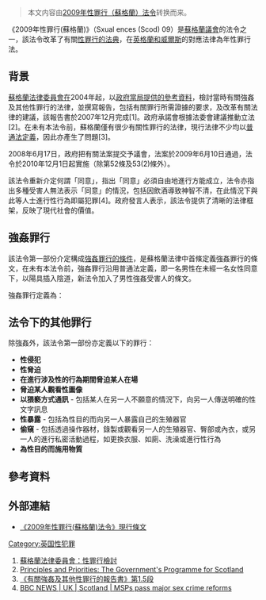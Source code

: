 > 本文内容由[2009年性罪行（蘇格蘭）法令](https://zh.wikipedia.org/wiki/2009年性罪行（蘇格蘭）法令)转换而来。


《2009年性罪行(蘇格蘭)》（Sxual ences (Scod) 09）是[蘇格蘭議會](../Page/蘇格蘭議會.md "wikilink")的法令之一，該法令改革了有關[性罪行的法典](https://zh.wikipedia.org/wiki/性罪行 "wikilink")，在[英格蘭和威爾斯](../Page/英格蘭和威爾斯.md "wikilink")的對應法律為年性罪行法。

## 背景

[蘇格蘭法律委員會在](https://zh.wikipedia.org/wiki/蘇格蘭法律委員會 "wikilink")2004年起，以[政府當局提供的參考資料](../Page/蘇格蘭政府.md "wikilink")，檢討當時有關強姦及其他性罪行的法律，並撰寫報告，包括有關罪行所需證據的要求，及改革有關法律的建議，該報告書於2007年12月完成\[1\]。政府承諾會根據法委會建議推動立法\[2\]。在未有本法令前，蘇格蘭僅有很少有關性罪行的法律，現行法律不少均以[普通法定義](https://zh.wikipedia.org/wiki/普通法 "wikilink")，因此亦產生了問題\[3\]。

2008年6月17日，政府把有關法案提交予議會，法案於2009年6月10日通過，法令於2010年12月1日起實施（除第52條及53(2)條外）。

該法令重新介定何謂「同意」，指出「同意」必須自由地進行方能成立，法令亦指出多種受害人無法表示「同意」的情況，包括因飲酒導致神智不清，在此情況下與此等人士進行性行為即屬犯罪\[4\]。政府發言人表示，該法令提供了清晰的法律框架，反映了現代社會的價值。

## 強姦罪行

該法令第一部份介定構成[強姦罪行的條件](https://zh.wikipedia.org/wiki/強姦 "wikilink")，是蘇格蘭法律中首條定義強姦罪行的條文，在未有本法令前，強姦罪行沿用普通法定義，即一名男性在未經一名女性同意下，以陽具插入陰道，新法令加入了男性強姦受害人的條文。

強姦罪行定義為：

## 法令下的其他罪行

除強姦外，該法令第一部份亦定義以下的罪行：

  - **性侵犯**
  - **性脅迫**
  - **在進行涉及性的行為期間脅迫某人在場**
  - **脅迫某人觀看性圖像**
  - **以猥褻方式通訊** - 包括某人在另一人不願意的情況下，向另一人傳送明確的性文字訊息
  - **性暴露** - 包括為性目的而向另一人暴露自己的生殖器官
  - **偷窺** - 包括透過操作器材，錄製或觀看另一人的生殖器官、臀部或內衣，或另一人的進行私密活動過程，如更換衣服、如廁、洗澡或進行性行為
  - **為性目的而施用物質**

## 參考資料

## 外部連結

  - [《2009年性罪行(蘇格蘭)法令》現行條文](http://www.legislation.gov.uk/asp/2009/9/contents)

[Category:英国性犯罪](https://zh.wikipedia.org/wiki/Category:英国性犯罪 "wikilink")

1.  [蘇格蘭法律委員會：性罪行檢討](https://www.scotlawcom.gov.uk/law-reform/law-reform-projects/completed-projects/review-of-sexual-offences/)
2.  [Principles and Priorities: The Government's Programme for Scotland](http://www.gov.scot/Publications/2007/09/05093403/6)
3.  [《有關強姦及其他性罪行的報告書》第1.5段](http://www.scotlawcom.gov.uk/files/4712/7989/6877/rep209.pdf)
4.  [BBC NEWS | UK | Scotland | MSPs pass major sex crime reforms](http://news.bbc.co.uk/2/hi/uk_news/scotland/8092157.stm)